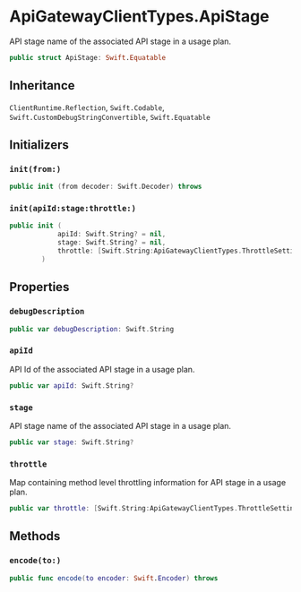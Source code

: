# ApiGatewayClientTypes.ApiStage

API stage name of the associated API stage in a usage plan.

``` swift
public struct ApiStage: Swift.Equatable 
```

## Inheritance

`ClientRuntime.Reflection`, `Swift.Codable`, `Swift.CustomDebugStringConvertible`, `Swift.Equatable`

## Initializers

### `init(from:)`

``` swift
public init (from decoder: Swift.Decoder) throws 
```

### `init(apiId:stage:throttle:)`

``` swift
public init (
            apiId: Swift.String? = nil,
            stage: Swift.String? = nil,
            throttle: [Swift.String:ApiGatewayClientTypes.ThrottleSettings]? = nil
        )
```

## Properties

### `debugDescription`

``` swift
public var debugDescription: Swift.String 
```

### `apiId`

API Id of the associated API stage in a usage plan.

``` swift
public var apiId: Swift.String?
```

### `stage`

API stage name of the associated API stage in a usage plan.

``` swift
public var stage: Swift.String?
```

### `throttle`

Map containing method level throttling information for API stage in a usage plan.

``` swift
public var throttle: [Swift.String:ApiGatewayClientTypes.ThrottleSettings]?
```

## Methods

### `encode(to:)`

``` swift
public func encode(to encoder: Swift.Encoder) throws 
```
